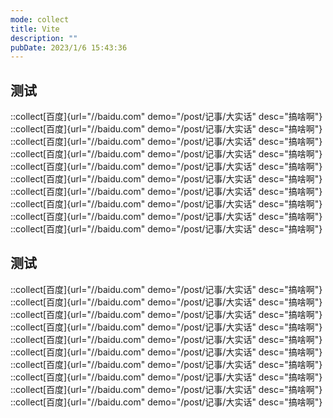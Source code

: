 ```yaml
---
mode: collect
title: Vite
description: ""
pubDate: 2023/1/6 15:43:36
---
```


## 测试

::collect[百度]{url="//baidu.com" demo="/post/记事/大实话" desc="搞啥啊"}
::collect[百度]{url="//baidu.com" demo="/post/记事/大实话" desc="搞啥啊"}
::collect[百度]{url="//baidu.com" demo="/post/记事/大实话" desc="搞啥啊"}
::collect[百度]{url="//baidu.com" demo="/post/记事/大实话" desc="搞啥啊"}
::collect[百度]{url="//baidu.com" demo="/post/记事/大实话" desc="搞啥啊"}
::collect[百度]{url="//baidu.com" demo="/post/记事/大实话" desc="搞啥啊"}
::collect[百度]{url="//baidu.com" demo="/post/记事/大实话" desc="搞啥啊"}
::collect[百度]{url="//baidu.com" demo="/post/记事/大实话" desc="搞啥啊"}
::collect[百度]{url="//baidu.com" demo="/post/记事/大实话" desc="搞啥啊"}
::collect[百度]{url="//baidu.com" demo="/post/记事/大实话" desc="搞啥啊"}

## 测试

::collect[百度]{url="//baidu.com" demo="/post/记事/大实话" desc="搞啥啊"}
::collect[百度]{url="//baidu.com" demo="/post/记事/大实话" desc="搞啥啊"}
::collect[百度]{url="//baidu.com" demo="/post/记事/大实话" desc="搞啥啊"}
::collect[百度]{url="//baidu.com" demo="/post/记事/大实话" desc="搞啥啊"}
::collect[百度]{url="//baidu.com" demo="/post/记事/大实话" desc="搞啥啊"}
::collect[百度]{url="//baidu.com" demo="/post/记事/大实话" desc="搞啥啊"}
::collect[百度]{url="//baidu.com" demo="/post/记事/大实话" desc="搞啥啊"}
::collect[百度]{url="//baidu.com" demo="/post/记事/大实话" desc="搞啥啊"}
::collect[百度]{url="//baidu.com" demo="/post/记事/大实话" desc="搞啥啊"}
::collect[百度]{url="//baidu.com" demo="/post/记事/大实话" desc="搞啥啊"}
